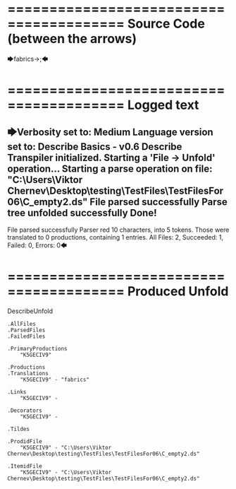 ========================================
Source Code (between the arrows)
========================================

🡆fabrics->;🡄

========================================
Logged text
========================================

🡆Verbosity set to: Medium
Language version set to: Describe Basics - v0.6
Describe Transpiler initialized.
Starting a 'File -> Unfold' operation...
Starting a parse operation on file: "C:\Users\Viktor Chernev\Desktop\testing\TestFiles\TestFilesFor06\C_empty2.ds"
File parsed successfully
Parse tree unfolded successfully
Done!
------------------------
File parsed successfully
Parser red 10 characters, into 5 tokens.
Those were translated to 0 productions, containing 1 entries.
All Files: 2, Succeeded: 1, Failed: 0, Errors: 0🡄

========================================
Produced Unfold
========================================

DescribeUnfold

    .AllFiles
    .ParsedFiles
    .FailedFiles

    .PrimaryProductions
        "K5GECIV9" 

    .Productions
    .Translations
        "K5GECIV9" - "fabrics"

    .Links
        "K5GECIV9" - 

    .Decorators
        "K5GECIV9" - 

    .Tildes

    .ProdidFile
        "K5GECIV9" - "C:\Users\Viktor Chernev\Desktop\testing\TestFiles\TestFilesFor06\C_empty2.ds"

    .ItemidFile
        "K5GECIV9" - "C:\Users\Viktor Chernev\Desktop\testing\TestFiles\TestFilesFor06\C_empty2.ds"

